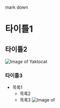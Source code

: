 mark down

# 타이틀1
## 타이틀2
![Image of Yaktocat](https://octodex.github.com/images/yaktocat.png)

### 타이틀3
* 목록1
  * 목록2
  * 목록3
![Image of ](https://i.ytimg.com/vi/HPATOuwxrxE/maxresdefault.jpg)
